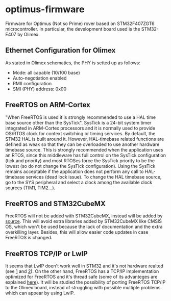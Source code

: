 # optimus-firmware
Firmware for Optimus (Not so Prime) rover based on STM32F407ZGT6 microcontroller. In particular, the development board used is the STM32-E407 by Olimex.

## Ethernet Configuration for Olimex
As stated in Olimex schematics, the PHY is setted up as follows:
 * Mode: all capable (10/100 base)
 * Auto-negotiation enabled
 * RMII configuration
 * SMI (PHY) address: 0x00

## FreeRTOS on ARM-Cortex
"When FreeRTOS is used it is strongly recommended to use a HAL time base source other than the SysTick".
SysTick is a 24-bit system timer integrated in ARM-Cortex processors and it is normally used to provide OS/RTOS clock for context switching or timing services. By default, the STM32 HAL is built around it. However, HAL-timebase related functions are defined as weak so that they can be overloaded to use another hardware timebase source. This is strongly recommended when the application uses an RTOS, since this middleware has full control on the SysTick configuration (tick and priority) and most RTOSes force the SysTick priority to be the lowest (so do not change the SysTick configuration). Using the SysTick remains acceptable if the application does not perform any call to HAL-timebase services (dead lock issue).
To change the HAL timebase source, go to the SYS peripheral and select a clock among the available clock sources (TIM1, TIM2...).

## FreeRTOS and STM32CubeMX
FreeRTOS will not be added with STM32CubeMX, instead will be added by [source](https://github.com/FreeRTOS/FreeRTOS-Kernel). This will avoid extra libraries added by STM32CubeMX like CMSIS OS, which won't be used because the lack of documentation and the extra overkilling layer. Besides, this will allow easier code updates in case FreeRTOS is changed.

## FreeRTOS TCP/IP or LwIP
It seems that LwIP doen't work well in STM32 and it's not hardware realted (see [1](https://community.st.com/s/question/0D50X0000BOtfhnSQB/how-to-make-ethernet-and-lwip-working-on-stm32) and [2](https://community.st.com/s/question/0D50X0000AhNBoWSQW/actually-working-stm32-ethernet-and-lwip-demonstration-firmware)). On the other hand, FreeRTOS has a TCP/IP implementation optimized for FreeRTOS and it's thread safe (some of its advanteges are explained [here](https://www.freertos.org/FreeRTOS_Support_Forum_Archive/November_2014/freertos_FreeRTOS_TCP_IP_stack_vs_lwIP_8324ceabj.html)). It will be studied the possibility of porting FreeRTOS TCP/IP to the Olimex board, instead of struggling with possible multiple problems which can appear by using LwIP.
